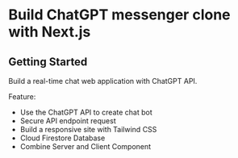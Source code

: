 # Build ChatGPT messenger clone with Next.js

## Getting Started

Build a real-time chat web application with ChatGPT API. 

Feature:
* Use the ChatGPT API to create chat bot
* Secure API endpoint request
* Build a responsive site with Tailwind CSS
* Cloud Firestore Database
* Combine Server and Client Component
